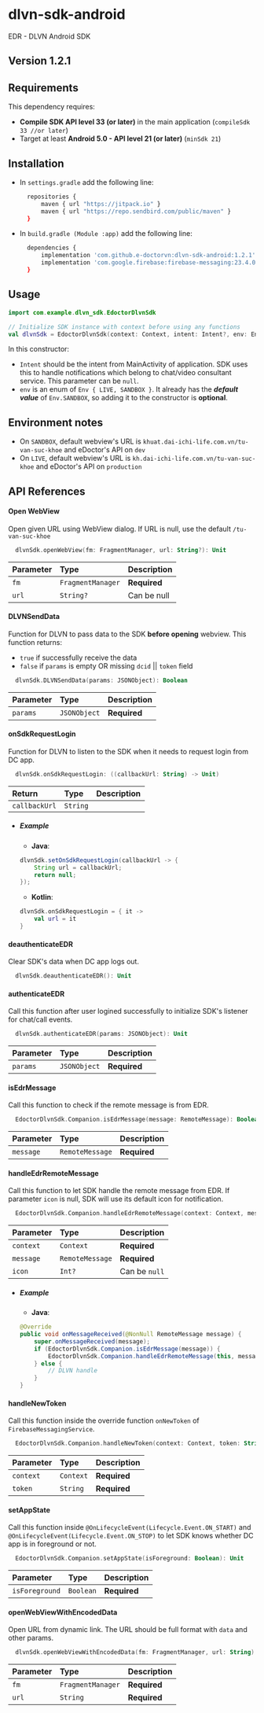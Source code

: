 # dlvn-sdk-android

EDR - DLVN Android SDK

## Version 1.2.1

## Requirements

This dependency requires:

- **Compile SDK API level 33 (or later)** in the main application (`compileSdk 33 //or later`)
- Target at least **Android 5.0 - API level 21 (or later)** (`minSdk 21`)

## Installation

- In `settings.gradle` add the following line:

  ```sh
    repositories {
        maven { url "https://jitpack.io" }
        maven { url "https://repo.sendbird.com/public/maven" }
    }
  ```

- In `build.gradle (Module :app)` add the following line:

  ```sh
    dependencies {
        implementation 'com.github.e-doctorvn:dlvn-sdk-android:1.2.1'
        implementation 'com.google.firebase:firebase-messaging:23.4.0'
    }
  ```

## Usage

```kotlin
import com.example.dlvn_sdk.EdoctorDlvnSdk

// Initialize SDK instance with context before using any functions
val dlvnSdk = EdoctorDlvnSdk(context: Context, intent: Intent?, env: Env)
```

In this constructor:

- `Intent` should be the intent from MainActivity of application. SDK uses this to handle notifications which belong to chat/video consultant service. This parameter can be `null`.
- `env` is an enum of `Env { LIVE, SANDBOX }`. It already has the **_default value_** of `Env.SANDBOX`, so adding it to the constructor is **optional**.

## Environment notes

- On `SANDBOX`, default webview's URL is `khuat.dai-ichi-life.com.vn/tu-van-suc-khoe` and eDoctor's API on `dev`
- On `LIVE`, default webview's URL is `kh.dai-ichi-life.com.vn/tu-van-suc-khoe` and eDoctor's API on `production`

## API References

#### Open WebView

Open given URL using WebView dialog. If URL is null, use the default `/tu-van-suc-khoe`

```kotlin
  dlvnSdk.openWebView(fm: FragmentManager, url: String?): Unit
```

| Parameter | Type              | Description  |
| :-------- | :---------------- | :----------- |
| `fm`      | `FragmentManager` | **Required** |
| `url`     | `String?`         | Can be null  |

#### DLVNSendData

Function for DLVN to pass data to the SDK **before opening** webview.
This function returns:

- `true` if successfully receive the data
- `false` if `params` is empty OR missing `dcid` || `token` field

```kotlin
  dlvnSdk.DLVNSendData(params: JSONObject): Boolean
```

| Parameter | Type         | Description  |
| :-------- | :----------- | :----------- |
| `params`  | `JSONObject` | **Required** |

#### onSdkRequestLogin

Function for DLVN to listen to the SDK when it needs to request login from DC app.

```kotlin
  dlvnSdk.onSdkRequestLogin: ((callbackUrl: String) -> Unit)
```

| Return        | Type     | Description |
| :------------ | :------- | :---------- |
| `callbackUrl` | `String` |             |

- ##### Example

  - **Java**:

  ```java
  dlvnSdk.setOnSdkRequestLogin(callbackUrl -> {
      String url = callbackUrl;
      return null;
  });
  ```

  - **Kotlin**:

  ```kotlin
  dlvnSdk.onSdkRequestLogin = { it ->
      val url = it
  }
  ```

#### deauthenticateEDR

Clear SDK's data when DC app logs out.

```kotlin
  dlvnSdk.deauthenticateEDR(): Unit
```

#### authenticateEDR

Call this function after user logined successfully to initialize SDK's listener for chat/call events.

```kotlin
  dlvnSdk.authenticateEDR(params: JSONObject): Unit
```

| Parameter | Type         | Description  |
| :-------- | :----------- | :----------- |
| `params`  | `JSONObject` | **Required** |

#### isEdrMessage

Call this function to check if the remote message is from EDR.

```kotlin
  EdoctorDlvnSdk.Companion.isEdrMessage(message: RemoteMessage): Boolean
```

| Parameter | Type            | Description  |
| :-------- | :-------------- | :----------- |
| `message` | `RemoteMessage` | **Required** |

#### handleEdrRemoteMessage

Call this function to let SDK handle the remote message from EDR.
If parameter `icon` is null, SDK will use its default icon for notification.

```kotlin
  EdoctorDlvnSdk.Companion.handleEdrRemoteMessage(context: Context, message: RemoteMessage, icon: Int?): Unit
```

| Parameter | Type            | Description   |
| :-------- | :-------------- | :------------ |
| `context` | `Context`       | **Required**  |
| `message` | `RemoteMessage` | **Required**  |
| `icon`    | `Int?`          | Can be `null` |

- ##### Example

  - **Java**:

  ```java
  @Override
  public void onMessageReceived(@NonNull RemoteMessage message) {
      super.onMessageReceived(message);
      if (EdoctorDlvnSdk.Companion.isEdrMessage(message)) {
          EdoctorDlvnSdk.Companion.handleEdrRemoteMessage(this, message, R.drawable.dc_app_icon);
      } else {
          // DLVN handle
      }
  }
  ```

#### handleNewToken

Call this function inside the override function `onNewToken` of `FirebaseMessagingService`.

```kotlin
  EdoctorDlvnSdk.Companion.handleNewToken(context: Context, token: String): Unit
```

| Parameter | Type      | Description  |
| :-------- | :-------- | :----------- |
| `context` | `Context` | **Required** |
| `token`   | `String`  | **Required** |

#### setAppState

Call this function inside `@OnLifecycleEvent(Lifecycle.Event.ON_START)` and `@OnLifecycleEvent(Lifecycle.Event.ON_STOP)` to let SDK knows whether DC app is in foreground or not.

```kotlin
  EdoctorDlvnSdk.Companion.setAppState(isForeground: Boolean): Unit
```

| Parameter      | Type      | Description  |
| :------------- | :-------- | :----------- |
| `isForeground` | `Boolean` | **Required** |

#### openWebViewWithEncodedData

Open URL from dynamic link. The URL should be full format with `data` and other params.

```kotlin
  dlvnSdk.openWebViewWithEncodedData(fm: FragmentManager, url: String): Unit
```

| Parameter | Type              | Description  |
| :-------- | :---------------- | :----------- |
| `fm`      | `FragmentManager` | **Required** |
| `url`     | `String`          | **Required** |

